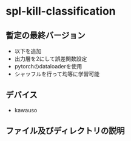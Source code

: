 # spl-kill-classification


## 暫定の最終バージョン
- 以下を追加
- 出力層を2にして誤差関数設定
- pytorchのdataloaderを使用
- シャッフルを行って均等に学習可能


## デバイス
- kawauso


## ファイル及びディレクトリの説明